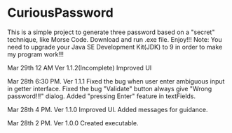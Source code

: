 # CuriousPassword

This is a simple project to generate three password based on a "secret" technique, like Morse Code.
Download and run .exe file.
Enjoy!!!
Note: You need to upgrade your Java SE Development Kit(JDK) to 9 in order to make my program work!!!

Mar 29th 12 AM
Ver 1.1.2(Incomplete)
Improved UI

Mar 28th 6:30 PM.
Ver 1.1.1
Fixed the bug when user enter ambiguous input in getter interface.
Fixed the bug "Validate" button always give "Wrong password!!!" dialog.
Added "pressing Enter" feature in textFields.

Mar 28th 4 PM.
Ver 1.1.0
Improved UI.
Added messages for guidance.

Mar 28th 2 PM.
Ver 1.0.0
Created executable.
